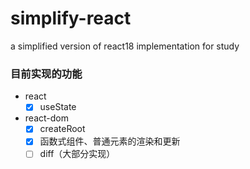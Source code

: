 # simplify-react
a simplified version of react18 implementation for study

### 目前实现的功能

- react
   - [x] useState

- react-dom
   - [x] createRoot
   - [x] 函数式组件、普通元素的渲染和更新 
   - [ ] diff（大部分实现）
